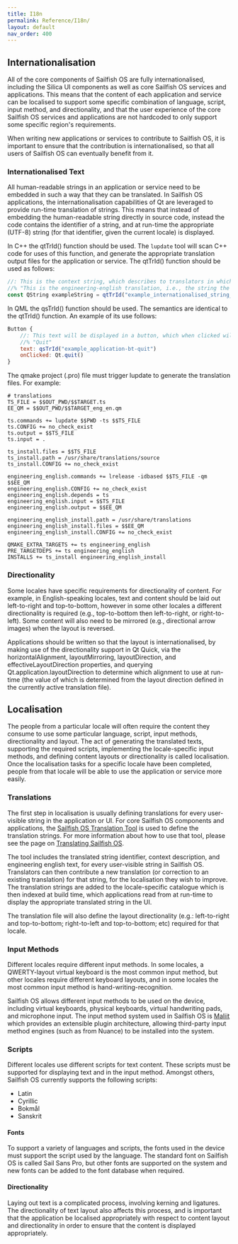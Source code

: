 ```yaml
---
title: I18n
permalink: Reference/I18n/
layout: default
nav_order: 400
---
```


## Internationalisation

All of the core components of Sailfish OS are fully internationalised,
including the Silica UI components as well as core Sailfish OS services
and applications. This means that the content of each application and
service can be localised to support some specific combination of
language, script, input method, and directionality, and that the user
experience of the core Sailfish OS services and applications are not
hardcoded to only support some specific region's requirements.

When writing new applications or services to contribute to Sailfish OS,
it is important to ensure that the contribution is internationalised, so
that all users of Sailfish OS can eventually benefit from it.

### Internationalised Text

All human-readable strings in an application or service need to be
embedded in such a way that they can be translated. In Sailfish OS
applications, the internationalisation capabilities of Qt are leveraged
to provide run-time translation of strings. This means that instead of
embedding the human-readable string directly in source code, instead the
code contains the identifier of a string, and at run-time the
appropriate (UTF-8) string (for that identifier, given the current
locale) is displayed.

In C++ the qtTrId() function should be used. The `lupdate` tool will
scan C++ code for uses of this function, and generate the appropriate
translation output files for the application or service. The qtTrId()
function should be used as follows:
```qml
//: This is the context string, which describes to translators in which context the string will be displayed
//% "This is the engineering-english translation, i.e., the string the developer would expect to see in an English localisation"
const QString exampleString = qtTrId("example_internationalised_string_id");
```

In QML the qsTrId() function should be used. The semantics are identical
to the qtTrId() function. An example of its use follows:
```qml
Button {
    //: This text will be displayed in a button, which when clicked will quit the application.
    //% "Quit"
    text: qsTrId("example_application-bt-quit")
    onClicked: Qt.quit()
}
```

The qmake project (.pro) file must trigger lupdate to generate the
translation files. For example:
```qmake
# translations
TS_FILE = $$OUT_PWD/$$TARGET.ts
EE_QM = $$OUT_PWD/$$TARGET_eng_en.qm

ts.commands += lupdate $$PWD -ts $$TS_FILE
ts.CONFIG += no_check_exist
ts.output = $$TS_FILE
ts.input = .

ts_install.files = $$TS_FILE
ts_install.path = /usr/share/translations/source
ts_install.CONFIG += no_check_exist

engineering_english.commands += lrelease -idbased $$TS_FILE -qm $$EE_QM
engineering_english.CONFIG += no_check_exist
engineering_english.depends = ts
engineering_english.input = $$TS_FILE
engineering_english.output = $$EE_QM

engineering_english_install.path = /usr/share/translations
engineering_english_install.files = $$EE_QM
engineering_english_install.CONFIG += no_check_exist

QMAKE_EXTRA_TARGETS += ts engineering_english
PRE_TARGETDEPS += ts engineering_english
INSTALLS += ts_install engineering_english_install
```

### Directionality

Some locales have specific requirements for directionality of content.
For example, in English-speaking locales, text and content should be
laid out left-to-right and top-to-bottom, however in some other locales
a different directionality is required (e.g., top-to-bottom then
left-to-right, or right-to-left). Some content will also need to be
mirrored (e.g., directional arrow images) when the layout is reversed.

Applications should be written so that the layout is internationalised,
by making use of the directionality support in Qt Quick, via the
horizontalAlignment, layoutMirroring, layoutDirection, and
effectiveLayoutDirection properties, and querying
Qt.application.layoutDirection to determine which alignment to use at
run-time (the value of which is determined from the layout direction
defined in the currently active translation file).

## Localisation

The people from a particular locale will often require the content they
consume to use some particular language, script, input methods,
directionality and layout. The act of generating the translated texts,
supporting the required scripts, implementing the locale-specific input
methods, and defining content layouts or directionality is called
localisation. Once the localisation tasks for a specific locale have
been completed, people from that locale will be able to use the
application or service more easily.

### Translations

The first step in localisation is usually defining translations for
every user-visible string in the application or UI. For core Sailfish OS
components and applications, the [Sailfish OS Translation
Tool](https://translate.sailfishos.org/) is used to define the
translation strings. For more information about how to use that tool,
please see the page on [Translating Sailfish
OS](/Develop/L10n).

The tool includes the translated string identifier, context description,
and engineering english text, for every user-visible string in Sailfish
OS. Translators can then contribute a new translation (or correction to
an existing translation) for that string, for the localisation they wish
to improve. The translation strings are added to the locale-specific
catalogue which is then indexed at build time, which applications read
from at run-time to display the appropriate translated string in the UI.

The translation file will also define the layout directionality (e.g.:
left-to-right and top-to-bottom; right-to-left and top-to-bottom; etc)
required for that locale.

### Input Methods

Different locales require different input methods. In some locales, a
QWERTY-layout virtual keyboard is the most common input method, but
other locales require different keyboard layouts, and in some locales
the most common input method is hand-writing-recognition.

Sailfish OS allows different input methods to be used on the device,
including virtual keyboards, physical keyboards, virtual handwriting
pads, and microphone input. The input method system used in Sailfish OS
is [Maliit](https://github.com/sailfishos/maliit-framework) which
provides an extensible plugin architecture, allowing third-party input
method engines (such as from Nuance) to be installed into the system.

### Scripts

Different locales use different scripts for text content. These scripts
must be supported for displaying text and in the input method. Amongst
others, Sailfish OS currently supports the following scripts:

  - Latin
  - Cyrillic
  - Bokmål
  - Sanskrit

#### Fonts

To support a variety of languages and scripts, the fonts used in the
device must support the script used by the language. The standard font
on Sailfish OS is called Sail Sans Pro, but other fonts are supported on
the system and new fonts can be added to the font database when
required.

#### Directionality

Laying out text is a complicated process, involving kerning and
ligatures. The directionality of text layout also affects this process,
and is important that the application be localised appropriately with
respect to content layout and directionality in order to ensure that the
content is displayed appropriately.
